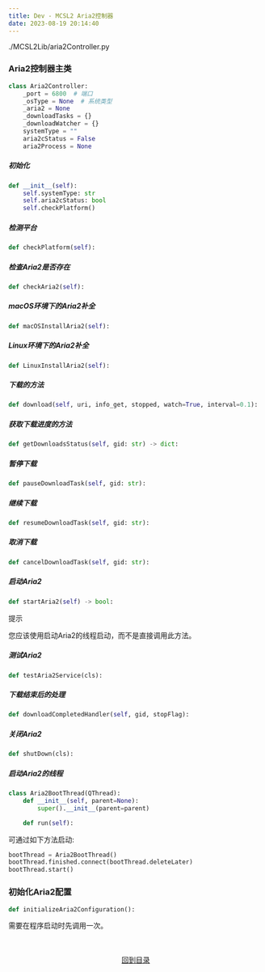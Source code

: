 ```yaml
---
title: Dev - MCSL2 Aria2控制器
date: 2023-08-19 20:14:40
---
```

./MCSL2Lib/aria2Controller.py  
### Aria2控制器主类
```python
class Aria2Controller:
    _port = 6800  # 端口
    _osType = None  # 系统类型
    _aria2 = None
    _downloadTasks = {}
    _downloadWatcher = {}
    systemType = ""
    aria2cStatus = False
    aria2Process = None
```
##### 初始化
```python
def __init__(self):
    self.systemType: str
    self.aria2cStatus: bool
    self.checkPlatform()
```
##### 检测平台
```python
def checkPlatform(self):
```

##### 检查Aria2是否存在
```python
def checkAria2(self):
```

##### macOS环境下的Aria2补全
```python
def macOSInstallAria2(self):
```

##### Linux环境下的Aria2补全
```python
def LinuxInstallAria2(self):
```

##### 下载的方法
```python
def download(self, uri, info_get, stopped, watch=True, interval=0.1):
```

##### 获取下载进度的方法
```python
def getDownloadsStatus(self, gid: str) -> dict:
```

##### 暂停下载
```python
def pauseDownloadTask(self, gid: str):
```

##### 继续下载
```python
def resumeDownloadTask(self, gid: str):
```

##### 取消下载
```python
def cancelDownloadTask(self, gid: str):
```

##### 启动Aria2
```python
def startAria2(self) -> bool:
```
<div class="custom-block tip">
  <p class="custom-block-title">提示</p>
  <p>您应该使用启动Aria2的线程启动，而不是直接调用此方法。</p>
</div>

##### 测试Aria2
```python
def testAria2Service(cls):
```

##### 下载结束后的处理
```python
def downloadCompletedHandler(self, gid, stopFlag):
```

##### 关闭Aria2
```python
def shutDown(cls):
```

##### 启动Aria2的线程
```python
class Aria2BootThread(QThread):
    def __init__(self, parent=None):
        super().__init__(parent=parent)

    def run(self):
```
可通过如下方法启动:  
```python
bootThread = Aria2BootThread()
bootThread.finished.connect(bootThread.deleteLater)
bootThread.start()
```

### 初始化Aria2配置
```python
def initializeAria2Configuration():
```
需要在程序启动时先调用一次。

<div>
    <center>
        <br><br><a href="/MCSL2DevGuide">回到目录</a>
    </center>
</div>